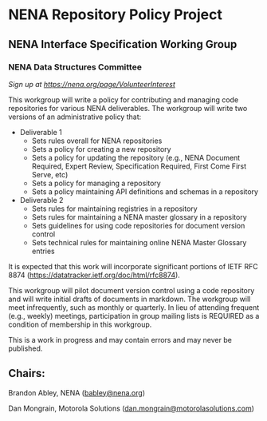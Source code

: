 # NENA Repository Policy Project

## NENA Interface Specification Working Group

### NENA Data Structures Committee

_Sign up at https://nena.org/page/VolunteerInterest_

This workgroup will write a policy for contributing and managing code repositories for various NENA deliverables. The workgroup will write two versions of an administrative policy that:

*   Deliverable 1
    *   Sets rules overall for NENA repositories
    *   Sets a policy for creating a new repository
    *   Sets a policy for updating the repository (e.g., NENA Document Required, Expert Review, Specification Required, First Come First Serve, etc)
    *   Sets a policy for managing a repository
    *   Sets a policy maintaining API definitions and schemas in a repository
*   Deliverable 2
    *   Sets rules for maintaining registries in a repository
    *   Sets rules for maintaining a NENA master glossary in a repository
    *   Sets guidelines for using code repositories for document version control
    *   Sets technical rules for maintaining online NENA Master Glossary entries

It is expected that this work will incorporate significant portions of IETF RFC 8874 (https://datatracker.ietf.org/doc/html/rfc8874).

This workgroup will pilot document version control using a code repository and will write initial drafts of documents in markdown. The workgroup will meet infrequently, such as monthly or quarterly. In lieu of attending frequent (e.g., weekly) meetings, participation in group mailing lists is REQUIRED as a condition of membership in this workgroup.

This is a work in progress and may contain errors and may never be published.

## Chairs:

Brandon Abley, NENA (babley@nena.org)

Dan Mongrain, Motorola Solutions (dan.mongrain@motorolasolutions.com)
